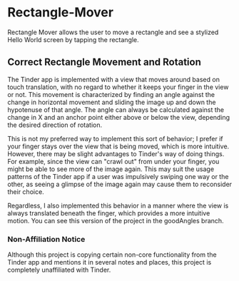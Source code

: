Rectangle-Mover
===============

Rectangle Mover allows the user to move a rectangle and see a stylized Hello World screen by tapping the rectangle.

## Correct Rectangle Movement and Rotation
The Tinder app is implemented with a view that moves around based on touch translation, with no regard to whether it keeps your finger in the view or not. This movement is characterized by finding an angle against the change in horizontal movement and sliding the image up and down the hypotenuse of that angle. The angle can always be calculated against the change in X and an anchor point either above or below the view, depending the desired direction of rotation.

This is not my preferred way to implement this sort of behavior; I prefer if your finger stays over the view that is being moved, which is more intuitive. However, there may be slight advantages to Tinder's way of doing things. For example, since the view can "crawl out" from under your finger, you might be able to see more of the image again. This may suit the usage patterns of the Tinder app if a user was impulsively swiping one way or the other, as seeing a glimpse of the image again may cause them to reconsider their choice.

Regardless, I also implemented this behavior in a manner where the view is always translated beneath the finger, which provides a more intuitive motion. You can see this version of the project in the goodAngles branch.

### Non-Affiliation Notice
Although this project is copying certain non-core functionality from the Tinder app and mentions it in several notes and places, this project is completely unaffiliated with Tinder.
